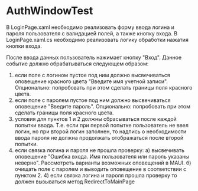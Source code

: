 # AuthWindowTest

В LoginPage.xaml необходимо реализовать форму ввода логина и пароля пользователя с валидацией полей, а также кнопку входа.
В LoginPage.xaml.cs необходимо реализовать логику обработки нажатия кнопки входа.

После ввода данных пользователь нажимает кнопку "Вход". Данное событие должно обрабатываться следующем образом:
  1) если поле с логином пустое под ним должно высвечиваться оповещение красного цвета "Введите имя учетной записи".
  Опционально: попробовать при этом сделать границы поля красного цвета.    
  2) если поле с паролем пустое под ним должно высвечиваться оповещение "Введите пароль".
  Опционально: попробовать при этом сделать границы поля красного цвета.
  3) условия для пунктов 1 и 2 должны сбрасываться после каждой попытки ввода. Т.е. если при первой попытке пользователь 
  не ввел логин, но при второй логин заполнен, то надпись о необходимости ввода пароля не должна продолжать отображаться после второй попытки.
  4) если связка логина и пароля не прошла проверку:
    а) высвечивать оповещение "Ошибка входа. Имя пользователя или пароль указаны неверно". Рассмотреть варианты возможных оповещений в MAUI.
    б) очищать поле с паролем и выводить оповещение в соответствии с пунктом 2.
    4) если связка логина и пароля прошла проверку то должен вызываться метод RedirectToMainPage
